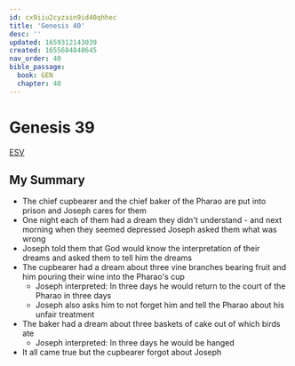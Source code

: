 ```yaml
---
id: cx9iiu2cyzain9id40qhhec
title: 'Genesis 40'
desc: ''
updated: 1659312143039
created: 1655684848645
nav_order: 40
bible_passage:
  book: GEN
  chapter: 40
---
```

# Genesis 39

[ESV](https://www.biblegateway.com/passage/?search=genesis+40&version=ESV)

## My Summary
- The chief cupbearer and the chief baker of the Pharao are put into prison and Joseph cares for them
- One night each of them had a dream they didn't understand - and next morning when they seemed depressed Joseph asked
  them what was wrong
- Joseph told them that God would know the interpretation of their dreams and asked them to tell him the dreams
- The cupbearer had a dream about three vine branches bearing fruit and him pouring their wine into the Pharao's cup
  - Joseph interpreted: In three days he would return to the court of the Pharao in three days
  - Joseph also asks him to not forget him and tell the Pharao about his unfair treatment
- The baker had a dream about three baskets of cake out of which birds ate
  - Joseph interpreted: In three days he would be hanged
- It all came true but the cupbearer forgot about Joseph
